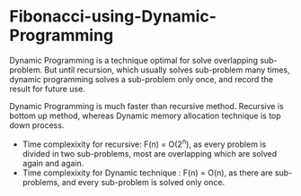 # Fibonacci-using-Dynamic-Programming
Dynamic Programming is a technique optimal for solve overlapping sub-problem. But until recursion, which usually solves sub-problem many times, dynamic programming solves a sub-problem only once, and record the result for future use.

Dynamic Programming is much faster than recursive method. Recursive is bottom up method, whereas Dynamic memory allocation technique is top down process.

- Time complexixity for recursive: F(n) = O(2<sup>n</sup>), as every problem is divided in two sub-problems, most are overlapping which are solved again and again.
- Time complexixity for Dynamic technique : F(n) = O(n), as there are sub-problems, and every sub-problem is solved only once.
